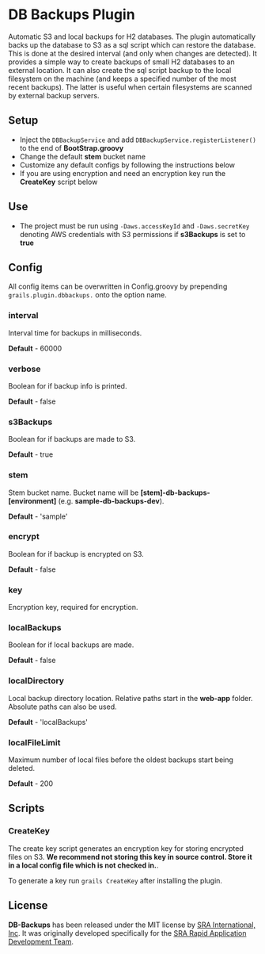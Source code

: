 DB Backups Plugin
=========

Automatic S3 and local backups for H2 databases.  The plugin automatically backs up the database to S3 as a sql script which can restore the database.  This is done at the desired interval (and only when changes are detected).  It provides a simple way to create backups of small H2 databases to an external location.  It can also create the sql script backup to the local filesystem on the machine (and keeps a specified number of the most recent backups).  The latter is useful when certain filesystems are scanned by external backup servers.

## Setup

- Inject the `DBBackupService` and add `DBBackupService.registerListener()` to the end of **BootStrap.groovy**
- Change the default **stem** bucket name
- Customize any default configs by following the instructions below
- If you are using encryption and need an encryption key run the **CreateKey** script below

## Use

- The project must be run using `-Daws.accessKeyId` and `-Daws.secretKey` denoting AWS credentials with S3 permissions if **s3Backups** is set to **true**

## Config

All config items can be overwritten in Config.groovy by prepending `grails.plugin.dbbackups.` onto the option name.

### interval

Interval time for backups in milliseconds.

**Default** - 60000

### verbose

Boolean for if backup info is printed.

**Default** - false

### s3Backups

Boolean for if backups are made to S3.

**Default** - true

### stem

Stem bucket name. Bucket name will be **[stem]-db-backups-[environment]** (e.g. **sample-db-backups-dev**).

**Default** - 'sample'

### encrypt

Boolean for if backup is encrypted on S3.

**Default** - false

### key

Encryption key, required for encryption.

### localBackups

Boolean for if local backups are made.

**Default** - false

### localDirectory

Local backup directory location. Relative paths start in the **web-app** folder. Absolute paths can also be used.

**Default** - 'localBackups'

### localFileLimit

Maximum number of local files before the oldest backups start being deleted.

**Default** - 200

## Scripts

### CreateKey

The create key script generates an encryption key for storing encrypted files on S3. **We recommend not storing this key in source control. Store it in a local config file which is not checked in.**.

To generate a key run `grails CreateKey` after installing the plugin.

## License

**DB-Backups** has been released under the MIT license by [SRA International, Inc](https://www.sra.com/). It was originally developed specifically for the [SRA Rapid Application Development Team](https://github.com/SRARAD).
